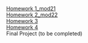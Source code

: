 [Homework 1_mod21](https://sveta1234555.github.io/genis_homeWork_js/lesson1/HomeWork/dz1.html)<br>
[Homework 2_mod22](https://sveta1234555.github.io/genis_homeWork_js/lesson2/HomeWork/dz22.html)<br>
[Homework 3](https://sveta1234555.github.io/genis_homeWork_js/lesson2/HomeWork/dz23.html)<br>
[Homework 4](https://sveta1234555.github.io/genius-homework/homework-4)<br>
Final Project (to be completed)
